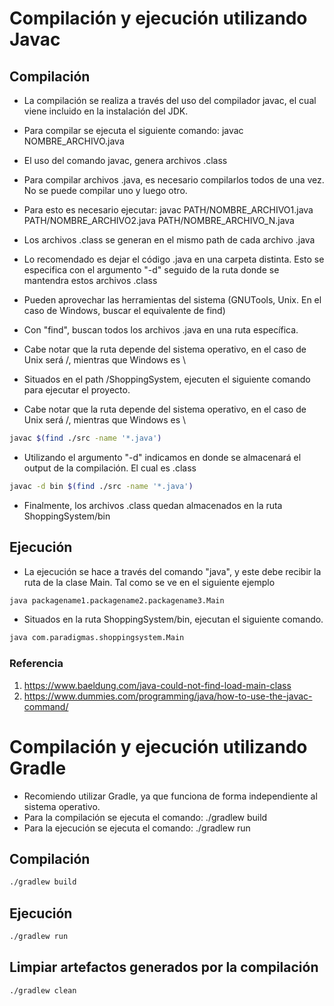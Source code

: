 # Compilación y ejecución utilizando Javac

## Compilación

* La compilación se realiza a través del uso del compilador javac, el cual viene incluido en la instalación del JDK.
* Para compilar se ejecuta el siguiente comando: javac NOMBRE_ARCHIVO.java
* El uso del comando javac, genera archivos .class
* Para compilar archivos .java, es necesario compilarlos todos de una vez. No se puede compilar uno y luego otro. 
* Para esto es necesario ejecutar: javac PATH/NOMBRE_ARCHIVO1.java PATH/NOMBRE_ARCHIVO2.java PATH/NOMBRE_ARCHIVO_N.java
* Los archivos .class se generan en el mismo path de cada archivo .java
* Lo recomendado es dejar el código .java en una carpeta distinta. Esto se especifica con el argumento "-d" seguido de 
la ruta donde se mantendra estos archivos .class

* Pueden aprovechar las herramientas del sistema (GNUTools, Unix. En el caso de Windows, buscar el equivalente de find)
* Con "find", buscan todos los archivos .java en una ruta específica.
* Cabe notar que la ruta depende del sistema operativo, en el caso de Unix será /, mientras que Windows es \

* Situados en el path /ShoppingSystem, ejecuten el siguiente comando para ejecutar el proyecto.
* Cabe notar que la ruta depende del sistema operativo, en el caso de Unix será /, mientras que Windows es \

```bash
javac $(find ./src -name '*.java')
```

* Utilizando el argumento "-d" indicamos en donde se almacenará el output de la compilación. El cual es .class

```bash
javac -d bin $(find ./src -name '*.java')
```
* Finalmente, los archivos .class quedan almacenados en la ruta ShoppingSystem/bin


## Ejecución

* La ejecución se hace a través del comando "java", y este debe recibir la ruta de la clase Main. Tal como se ve en el 
siguiente ejemplo

```bash
java packagename1.packagename2.packagename3.Main 
```

* Situados en la ruta ShoppingSystem/bin, ejecutan el siguiente comando.

```bash
java com.paradigmas.shoppingsystem.Main
```


### Referencia

1. https://www.baeldung.com/java-could-not-find-load-main-class
2. https://www.dummies.com/programming/java/how-to-use-the-javac-command/


# Compilación y ejecución utilizando Gradle

* Recomiendo utilizar Gradle, ya que funciona de forma independiente al sistema operativo.
* Para la compilación se ejecuta el comando: ./gradlew build
* Para la ejecución se ejecuta el comando: ./gradlew run

## Compilación

```bash
./gradlew build
```

## Ejecución

```bash
./gradlew run
```

## Limpiar artefactos generados por la compilación

```bash
./gradlew clean
```